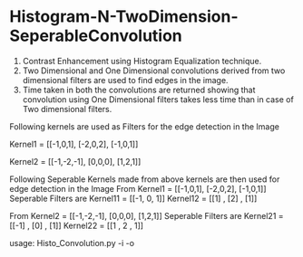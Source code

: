 Histogram-N-TwoDimension-SeperableConvolution
=============================================

1. Contrast Enhancement using Histogram Equalization technique.
2. Two Dimensional and One Dimensional convolutions derived from two dimensional filters are used to find edges in the image.
3. Time taken in both the convolutions are returned showing that convolution using One Dimensional filters takes less time than in case of Two dimensional filters.

Following kernels are used as Filters for the edge detection in the Image

Kernel1 = [[-1,0,1],
           [-2,0,2],
           [-1,0,1]]

Kernel2 = [[-1,-2,-1],
           [0,0,0],
           [1,2,1]]

Following Seperable Kernels made from above kernels are then used for edge detection in the Image
From 
Kernel1 = [[-1,0,1],
           [-2,0,2],
           [-1,0,1]]
Seperable Filters are
Kernel11 = [[-1,  0,  1]]
Kernel12 = [[1] , [2] , [1]]

From 
Kernel2 = [[-1,-2,-1],
           [0,0,0],
           [1,2,1]]
Seperable Filters are
Kernel21 = [[-1] , [0] , [1]]
Kernel22 = [[1 , 2 , 1]]

usage: Histo_Convolution.py -i <inputfile> -o <outputfile>
